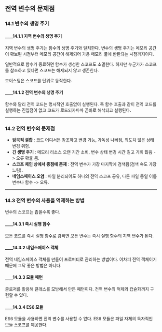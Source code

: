 ## 전역 변수의 문제점
### 14.1 변수의 생명 주기
#### ____14.1.1 지역 변수의 생명 주기
지역 변수의 생명 주기는 함수의 생명 주기와 일치한다.
변수의 생명 주기는 메모리 공간이 확보된 시점부터 메모리 공간이 해제되어 가용 메모리 풀에 반환되는 시점까지이다. 

일반적으로 함수가 종료하면 함수가 생성한 스코프도 소멸한다. 하지만 누군가가 스코프를 참조하고 있다면 스코프는 해제되지 않고 생존한다. 

호이스팅은 스코프를 단위로 동작한다. 

#### ____14.1.2 전역 변수의 생명 주기
함수와 달리 전역 코드는 명시적인 호출없이 실행된다. 즉 함수 호출과 같이 전역 코드를 실행하는 진입점이 없고 코드가 로드되자마마 곧바로 해석되고 실행된다.


---
### 14.2 전역 변수의 문제점
- **암묵적 결합** : 코드 어디서든 참조하고 변경 가능, 가독성 나빠짐, 의도치 않은 상태 변경 위험.
- **긴 생명 주기** : 메모리 리소스 오랜 기간 소비, 변수 상태 변경 시간 길고 기회 많음 -> 오류 확률 큼.
- **스코프 체인 상에서 종점에 존재** : 전역 변수가 가장 마지막에 검색됨(검색 속도 가장 느림).
- **네임스페이스 오염** : 파일 분리되어도 하나의 전역 스코프 공유, 다른 파일 동일 이름 변수나 함수 -> 오류.
---
### 14.3 전역 변수의 사용을 억제하는 방법
변수의 스코프는 좁을수록 좋다. 
#### ____14.3.1 즉시 실행 함수
모든 코드를 즉시 실행 함수로 감싸면 모든 변수는 즉시 실행 함수의 지역 변수가 된다.

#### ____14.3.2 네임스페이스 객체
전역 네임스페이스 객체를 만들어 프로퍼티로 관리하는 방법이다. 어차피 전역 객체이기 때문에 그닥 좋은 방법은 아니다.

#### ____14.3.3 모듈 패턴
클로저를 활용해 클래스를 모방해서 만든 패턴이다.
전역 변수의 억제와 캡슐화까지 구현할 수 있다.

#### ____14.3.4 ES6 모듈
ES6 모듈을 사용하면 전역 변수를 사용할 수 없다. ES6 모듈은 파일 자체의 독자적인 모듈 스코프를 제공한다.


